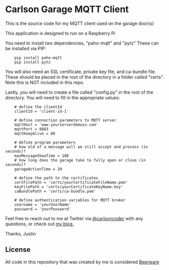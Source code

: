 # Carlson Garage MQTT Client

This is the source code for my MQTT client used on the garage door(s)

This application is designed to run on a Raspberry Pi

You need to install two dependencies, "paho-mqtt" and "pytz"  These can be installed via PIP:

        pip install paho-mqtt
        pip install pytz

You will also need an SSL certificate, private key file, and ca-bundle file.  These should be placed in the root of the directory in a folder called "certs".  Note this is NOT included in this repo.

Lastly, you will need to create a file called "config.py" in the root of the directory.  You will need to fill in the appropriate values:

        # define the clientId
        clientId = 'client-id-1'
        
        # define connection parameters to MQTT server
        mqttHost = 'www.yourserverdomain.com'
        mqttPort = 8883
        mqttKeepAlive = 60

        # define program parameters
        # how old of a message will we still accept and process (in seconds)?
        maxMessageSkewTime = 180
        # how long does the garage take to fully open or close (in seconds)?
        garageActionTime = 20

        # define the path to the certificates
        certFilePath = 'certs/yourCertificateFileName.pem'
        keyFilePath = 'certs/yourCertificateKeyName.key'
        caBundlePath = 'certs/ca-bundle.pem'
        
        # define authentication variables for MQTT broker
        username = 'yourUserName'
        password = 'yourPassword'

Feel free to reach out to me at Twitter via [@carlsoncoder](https://twitter.com/carlsoncoder "@carlsoncoder") with any questions, or check out [my blog.](http://www.carlsoncoder.com/ "Carlson Coder Blog")

Thanks,
Justin

License
----
All code in this repository that was created by me is considered [Beerware](http://en.wikipedia.org/wiki/Beerware "Beerware")

